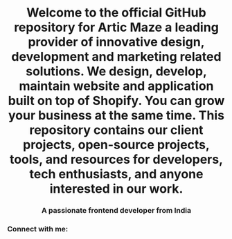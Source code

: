 <h1 align="center">Welcome to the official GitHub repository for Artic Maze a leading provider of innovative design, development and marketing related solutions. We design, develop, maintain website and application built on top of Shopify. You can grow your business at the same time. This repository contains our client projects, open-source projects, tools, and resources for developers, tech enthusiasts, and anyone interested in our work.</h1>
<h3 align="center">A passionate frontend developer from India</h3>

<h3 align="left">Connect with me:</h3>
<p align="left">
</p>

<!--
**articmaze/articmaze** is a ✨ _special_ ✨ repository because its `README.md` (this file) appears on your GitHub profile.

Here are some ideas to get you started:

- 🔭 I’m currently working on ...
- 🌱 I’m currently learning ...
- 👯 I’m looking to collaborate on ...
- 🤔 I’m looking for help with ...
- 💬 Ask me about ...
- 📫 How to reach me: ...
- 😄 Pronouns: ...
- ⚡ Fun fact: ...
-->
